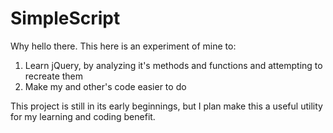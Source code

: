 # SimpleScript

Why hello there. This here is an experiment of mine to:
1. Learn jQuery, by analyzing it's methods and functions and attempting to recreate them
2. Make my and other's code easier to do

This project is still in its early beginnings, but I plan make this a useful utility for my learning and coding benefit.
